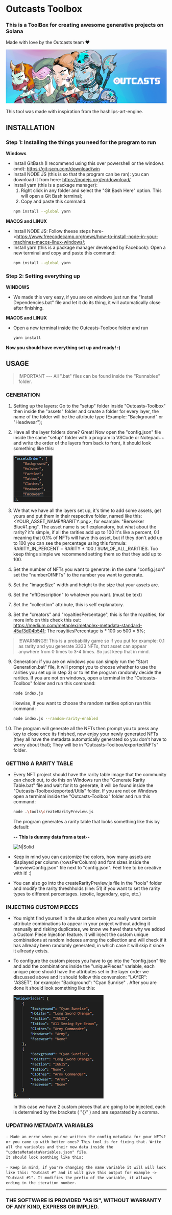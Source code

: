 # Outcasts Toolbox
### This is a ToolBox for creating awesome generative projects on Solana
Made with love by the Outcasts team ❤️

![N|Solid](https://raw.githubusercontent.com/OutcastsNFT/outcasts-toolbox/master/exampleImages/banner.jpeg?token=AWPD7XQYSZF2ISTMOQGUNMDBUPVAS)

This tool was made with inspiration from the hashlips-art-engine.
## INSTALLATION
### Step 1: Installing the things you need for the program to run
**Windows**
- Install GitBash (I recommend using this over powershell or the windows cmd): https://git-scm.com/download/win
- Install NODE JS (this is so that the program can be ran): you can download it from here: https://nodejs.org/en/download/
- Install yarn (this is a package manager): 
    1) Right click in any folder and select the "Git Bash Here" option. This will open a Git Bash terminal;
    2) Copy and paste this command:
    ```sh
    npm install --global yarn
    ```

**MACOS and LINUX**
- Install NODE JS: Follow theese steps here->https://www.freecodecamp.org/news/how-to-install-node-in-your-machines-macos-linux-windows/;
- Install yarn (this is a package manager developed by Facebook): Open a new terminal and copy and paste this command:
    ```sh
    npm install --global yarn
    ```

### Step 2: Setting everything up
**WINDOWS**
- We made this very easy, if you are on windows just run the "Install Dependencies.bat" file and let it do its thing, it will automatically close after finishing.

**MACOS and LINUX**
- Open a new terminal inside the Outcasts-Toolbox folder and run
    ```sh
    yarn install
    ```

**Now you should have everything set up and ready! :)**

## USAGE

> IMPORTANT --- All ".bat" files can be found inside the "Runnables" folder.

### GENERATION

1) Setting up the layers: Go to the "setup" folder inside "Outcasts-Toolbox" then inside the "assets" folder and create a folder for every layer, the name of the folder will be the attribute type (Example: "Background" or "Headwear");

2) Have all the layer folders done? Great! Now open the "config.json" file inside the same "setup" folder with a program la VSCode or Notepad++ and write the order of the layers from back to front,
	it should look something like this:

    ![N|Solid](https://raw.githubusercontent.com/OutcastsNFT/outcasts-toolbox/master/exampleImages/layersOrder.PNG?token=AWPD7XR46WKU3NTYHWN2VO3BUPVC2)

3) We that we have all the layers set up, it's time to add some assets, get yours and put them in their respective folder, named like this: <YOUR_ASSET_NAME#RARITY.png>, for example: "Berserker Blue#1.png".
	The asset name is self explanatory, but what about the rarity? it's simple, if all the rarities add up to 100 it's like a percent, 0.1 meaning that 0.1% of NFTs will have this asset, but if they don't add up to 100 you can see
	the percentage using this formula: RARITY_IN_PERCENT = RARITY * 100 / SUM_OF_ALL_RARITIES. Too keep things simple we recommend setting them so that they add up to 100.
	
4) Set the number of NFTs you want to generate: in the same "config.json" set the "numberOfNFTs" to the number you want to generate.

5) Set the "imageSize" width and height to the size that your assets are.

6) Set the "nftDescription" to whatever you want. (must be text)

7) Set the "collection" attribute, this is self explanatory.

8) Set the "creators" and "royaltiesPercentage", this is for the royalties, for more info on this check this out: https://medium.com/metaplex/metaplex-metadata-standard-45af3d04b541; The roayltiesPercentage is * 100 so 500 = 5%;

> !!!WARNING!!!
> 	This is a probability game so if you put for example: 0.1 as rarity and you generate 3333 NFTs, that asset can appear anywhere from 0 times to 3-4 times. So just keep that in mind.

9) Generation: if you are on windows you can simply run the "Start Generation.bat" file, it will prompt you to choose whether to use the rarities you set up in step 3) or to let the program randomly decide the rarities.
	If you are not on windows, open a terminal in the "Outcasts-Toolbox" folder and run this command:
	```sh
	node index.js
	```
	likewise, if you want to choose the random rarities option run this command:
	```sh
	node index.js --random-rarity-enabled
	```
	
10) The program will generate all the NFTs then prompt you to press any key to close once its finished, now enjoy your newly generated NFTs (they all have the metadata automatically generated so you don't have to worry about that); They will be in "Outcasts-Toolbox/exported/NFTs" folder.

### GETTING A RARITY TABLE
- Every NFT project should have the rarity table image that the community can check out, to do this on Windows run the "Generate Rarity Table.bat" file and wait for it to generate, it will be found inside the "Outcasts-Toolbox/exported/Utils" folder. If you are not on Windows open a terminal inside the "Outcasts-Toolbox" folder and run this command:
    ```sh
    node .\tools\createRarityPreview.js 
    ```
    The program generates a rarity table that looks something like this by default:

    **-- This is dummy data from a test--**

    ![N|Solid](https://raw.githubusercontent.com/OutcastsNFT/outcasts-toolbox/master/exampleImages/rarityPreview.png?token=AWPD7XVHS7DZG2ZSWFZFY53BUPVD2)
    
- Keep in mind you can customize the colors, how many assets are displayed per column (rowsPerColumn) and font sizes inside the "previewConfig.json" file next to "config.json". Feel free to be creative with it! :)
- You can also go into the createRarityPreview.js file in the "tools" folder and modify the rarity threshholds (line: 51) if you want to set the rarity types to different percentages. (exotic, legendary, epic, etc.)

### INJECTING CUSTOM PIECES

- You might find yourself in the situation when you really want certain attribute combinations to appear in your project without adding it manually and risking duplicates, we know we have! thats why we added a Custom Piece Injection feature. It will inject the custom unique combinations at random indexes among the collection and will check if it has allready been randomly generated, in which case it will skip it since it allready exists.
- To configure the custom pieces you have to go into the "config.json" file and add the combinations inside the "uniquePieces" variable, each unique piece should have the attributes set in the layer order we discussed above and it should follow this convension: "LAYER": "ASSET", for example:  "Background": "Cyan Sunrise" . After you are done it should look something like this:

    ![N|Solid](https://raw.githubusercontent.com/OutcastsNFT/outcasts-toolbox/master/exampleImages/uniqueInjections.PNG?token=AWPD7XV45W7VEJLE2FYRQG3BUPVE6)

    In this case we have 2 custom pieces that are going to be injected, each is determined by the brackets ( "{}" ) and are separated by a comma.

### UPDATING METADATA VARIABLES
    - Made an error when you've written the config metadata for your NFTs? or you came up with better ones? This tool is for fixing that. Write all the variables and their new data inside the "updateMetadataVariables.json" file. 
	It should look somthing like this:

    - Keep in mind, if you're changing the name variable it will will look like this: "Outcast #" and it will give this output for example -> "Outcast #1". It modifies the prefix of the variable, it allways ending in the iteration number.

****
### THE SOFTWARE IS PROVIDED "AS IS", WITHOUT WARRANTY OF ANY KIND, EXPRESS OR IMPLIED.

